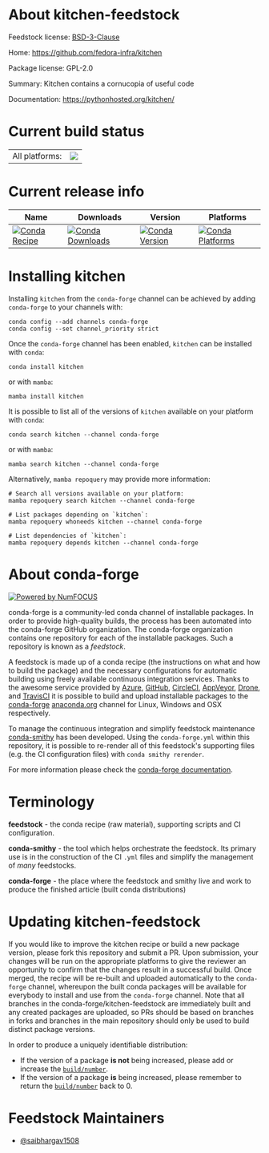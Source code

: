 About kitchen-feedstock
=======================

Feedstock license: [BSD-3-Clause](https://github.com/conda-forge/kitchen-feedstock/blob/main/LICENSE.txt)

Home: https://github.com/fedora-infra/kitchen

Package license: GPL-2.0

Summary: Kitchen contains a cornucopia of useful code

Documentation: https://pythonhosted.org/kitchen/

Current build status
====================


<table><tr><td>All platforms:</td>
    <td>
      <a href="https://dev.azure.com/conda-forge/feedstock-builds/_build/latest?definitionId=10655&branchName=main">
        <img src="https://dev.azure.com/conda-forge/feedstock-builds/_apis/build/status/kitchen-feedstock?branchName=main">
      </a>
    </td>
  </tr>
</table>

Current release info
====================

| Name | Downloads | Version | Platforms |
| --- | --- | --- | --- |
| [![Conda Recipe](https://img.shields.io/badge/recipe-kitchen-green.svg)](https://anaconda.org/conda-forge/kitchen) | [![Conda Downloads](https://img.shields.io/conda/dn/conda-forge/kitchen.svg)](https://anaconda.org/conda-forge/kitchen) | [![Conda Version](https://img.shields.io/conda/vn/conda-forge/kitchen.svg)](https://anaconda.org/conda-forge/kitchen) | [![Conda Platforms](https://img.shields.io/conda/pn/conda-forge/kitchen.svg)](https://anaconda.org/conda-forge/kitchen) |

Installing kitchen
==================

Installing `kitchen` from the `conda-forge` channel can be achieved by adding `conda-forge` to your channels with:

```
conda config --add channels conda-forge
conda config --set channel_priority strict
```

Once the `conda-forge` channel has been enabled, `kitchen` can be installed with `conda`:

```
conda install kitchen
```

or with `mamba`:

```
mamba install kitchen
```

It is possible to list all of the versions of `kitchen` available on your platform with `conda`:

```
conda search kitchen --channel conda-forge
```

or with `mamba`:

```
mamba search kitchen --channel conda-forge
```

Alternatively, `mamba repoquery` may provide more information:

```
# Search all versions available on your platform:
mamba repoquery search kitchen --channel conda-forge

# List packages depending on `kitchen`:
mamba repoquery whoneeds kitchen --channel conda-forge

# List dependencies of `kitchen`:
mamba repoquery depends kitchen --channel conda-forge
```


About conda-forge
=================

[![Powered by
NumFOCUS](https://img.shields.io/badge/powered%20by-NumFOCUS-orange.svg?style=flat&colorA=E1523D&colorB=007D8A)](https://numfocus.org)

conda-forge is a community-led conda channel of installable packages.
In order to provide high-quality builds, the process has been automated into the
conda-forge GitHub organization. The conda-forge organization contains one repository
for each of the installable packages. Such a repository is known as a *feedstock*.

A feedstock is made up of a conda recipe (the instructions on what and how to build
the package) and the necessary configurations for automatic building using freely
available continuous integration services. Thanks to the awesome service provided by
[Azure](https://azure.microsoft.com/en-us/services/devops/), [GitHub](https://github.com/),
[CircleCI](https://circleci.com/), [AppVeyor](https://www.appveyor.com/),
[Drone](https://cloud.drone.io/welcome), and [TravisCI](https://travis-ci.com/)
it is possible to build and upload installable packages to the
[conda-forge](https://anaconda.org/conda-forge) [anaconda.org](https://anaconda.org/)
channel for Linux, Windows and OSX respectively.

To manage the continuous integration and simplify feedstock maintenance
[conda-smithy](https://github.com/conda-forge/conda-smithy) has been developed.
Using the ``conda-forge.yml`` within this repository, it is possible to re-render all of
this feedstock's supporting files (e.g. the CI configuration files) with ``conda smithy rerender``.

For more information please check the [conda-forge documentation](https://conda-forge.org/docs/).

Terminology
===========

**feedstock** - the conda recipe (raw material), supporting scripts and CI configuration.

**conda-smithy** - the tool which helps orchestrate the feedstock.
                   Its primary use is in the construction of the CI ``.yml`` files
                   and simplify the management of *many* feedstocks.

**conda-forge** - the place where the feedstock and smithy live and work to
                  produce the finished article (built conda distributions)


Updating kitchen-feedstock
==========================

If you would like to improve the kitchen recipe or build a new
package version, please fork this repository and submit a PR. Upon submission,
your changes will be run on the appropriate platforms to give the reviewer an
opportunity to confirm that the changes result in a successful build. Once
merged, the recipe will be re-built and uploaded automatically to the
`conda-forge` channel, whereupon the built conda packages will be available for
everybody to install and use from the `conda-forge` channel.
Note that all branches in the conda-forge/kitchen-feedstock are
immediately built and any created packages are uploaded, so PRs should be based
on branches in forks and branches in the main repository should only be used to
build distinct package versions.

In order to produce a uniquely identifiable distribution:
 * If the version of a package **is not** being increased, please add or increase
   the [``build/number``](https://docs.conda.io/projects/conda-build/en/latest/resources/define-metadata.html#build-number-and-string).
 * If the version of a package **is** being increased, please remember to return
   the [``build/number``](https://docs.conda.io/projects/conda-build/en/latest/resources/define-metadata.html#build-number-and-string)
   back to 0.

Feedstock Maintainers
=====================

* [@saibhargav1508](https://github.com/saibhargav1508/)

